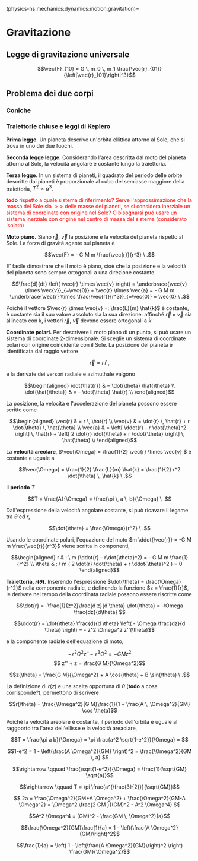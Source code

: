 (physics-hs:mechanics:dynamics:motion:gravitation)=
# Gravitazione

## Legge di gravitazione universale
$$\vec{F}_{10} = G \, m_0 \, m_1 \frac{\vec{r}_{01}}{\left|\vec{r}_{01}\right|^3}$$

## Problema dei due corpi

### Coniche

### Traiettorie chiuse e leggi di Keplero

**Prima legge.** Un pianeta descrive un'orbita ellittica attorno al Sole, che si trova in uno dei due fuochi.

**Seconda legge legge.** Considerando l'area descritta dal moto del pianeta attorno al Sole, la velocità angolare è costante lungo la traiettoria.

**Terza legge.** In un sistema di pianeti, il quadrato del periodo delle orbite descritte dai pianeti è proporzionale al cubo del semiasse maggiore della traiettoria, $T^2 \propto a^3$.


<span style="color:red">**todo** rispetto a quale sistema di riferimento? Serve l'approssimazione che la massa del Sole sia $>>$ delle masse dei pianeti, se si considera inerziale un sistema di coordinate con origine nel Sole? O bisogna/si può usare un sistema inerziale con origine nel centro di massa del sistema (considerato isolato)</span>

**Moto piano.** Siano $\vec{r}$, $\vec{v}$ la posizione e la velocità del pianeta rispetto al Sole. La forza di gravità agente sul pianeta è

$$\vec{F} = - G M m \frac{\vec{r}}{r^3} \ .$$

E' facile dimostrare che il moto è piano, cioè che la posizione e la velocità del pianeta sono sempre ortogonali a una direzione costante.

$$\frac{d}{dt} \left( \vec{r} \times \vec{v} \right) = \underbrace{\vec{v} \times \vec{v}}_{=\vec{0}} + \vec{r} \times \vec{a}  = - G M m \underbrace{\vec{r} \times \frac{\vec{r}}{r^3}}_{=\vec{0}} = \vec{0} \ .$$

Poiché il vettore $\vec{r} \times \vec{v} =: \frac{L}{m} \hat{k}$ è costante, è costante sia il suo valore assoluto sia la sua direzione: affinché $\vec{r} \times \vec{v}$ sia allineato con $\hat{k}$, i vettori $\vec{r}$, $\vec{v}$ devono essere ortogonali a $\hat{k}$.

**Coordinate polari.** Per descrivere il moto piano di un punto, si può usare un sistema di coordinate 2-dimensionale. Si sceglie un sistema di coordinate polari con origine coincidente con il Sole. La posizione del pianeta è identificata dal raggio vettore

$$\vec{r} = r \, \hat{r} \ ,$$

e la derivate dei versori radiale e azimuthale valgono

$$\begin{aligned}
\dot{\hat{r}}      & =   \dot{\theta} \hat{\theta} \\
\dot{\hat{\theta}} & = - \dot{\theta} \hat{r} \\
\end{aligned}$$

La posizione, la velocità e l'accelerazione del pianeta possono essere scritte come

$$\begin{aligned}
\vec{r} & = r \, \hat{r} \\
\vec{v} & = \dot{r} \, \hat{r} + r \dot{\theta} \, \hat{\theta} \\
\vec{a} & = \left[ \ddot{r} - r \dot{\theta}^2 \right] \, \hat{r} +  \left[ 2 \dot{r} \dot{\theta} + r \ddot{\theta} \right] \, \hat{\theta}  \\
\end{aligned}$$

La **velocità areolare**, $\vec{\Omega} = \frac{1}{2} \vec{r} \times \vec{v} $ è costante e uguale a 

$$\vec{\Omega} = \frac{1}{2} \frac{L}{m} \hat{k} = \frac{1}{2} r^2 \dot{\theta} \, \hat{k} \ .$$

Il **periodo** $T$

$$T = \frac{A}{\Omega} = \frac{\pi \, a \, b}{\Omega} \ .$$


Dall'espressione della velocità angolare costante, si può ricavare il legame tra $\dot{\theta}$ ed $r$,

$$\dot{\theta} = \frac{\Omega}{r^2} \ .$$

Usando le coordinate polari, l'equazione del moto $m \ddot{\vec{r}} = -G M m \frac{\vec{r}}{r^3}$ viene scritta in componenti,

$$\begin{aligned}
r      & : \ m (\ddot{r} - r\dot{\theta}^2) = - G M m \frac{1}{r^2} \\
\theta & : \ m ( 2 \dot{r} \dot{\theta} + r \ddot{\theta}^2 ) = 0
\end{aligned}$$

**Traiettoria, $r(\theta)$.**
Inserendo l'espressione $\dot{\theta} = \frac{\Omega}{r^2}$ nella componente radiale, e definendo la funzione $z = \frac{1}{r}$, le derivate nel tempo della coordinata radiale possono essere riscritte come

$$\dot{r} = -\frac{1}{z^2}\frac{d z}{d \theta} \dot{\theta} = -\Omega \frac{dz}{d\theta} $$

$$\ddot{r} = \dot{\theta} \frac{d}{d \theta} \left( - \Omega \frac{dz}{d \theta} \right) = - z^2 \Omega^2 z''(\theta)$$

e la componente radiale dell'equazione di moto,

$$-z^2 \Omega^2 z'' - z^3 \Omega^2 = - G M z^2$$
$$ z'' + z  = \frac{G M}{\Omega^2}$$

$$z(\theta) = \frac{G M}{\Omega^2} + A \cos(\theta) + B \sin(\theta) \ .$$

La definizione di $r(z)$ e una scelta opportuna di $\theta$ (**todo** a cosa corrisponde?), permettono di scrivere 

$$r(\theta) = \frac{\Omega^2}{G M}\frac{1}{1 + \frac{A \, \Omega^2}{GM} \cos \theta}$$

<!--
$$e = - \frac{A \Omega^2}{GM}$$
$$e D = \frac{\Omega^2}{GM}$$
$$D= -\frac{1}{A}$$

$$c = \frac{e^2}{1-e^2} D$$
$$a = \frac{c}{e} = \frac{e}{1-e^2} D$$
$$b = \sqrt{a^2 - c^2} = \sqrt{\frac{1 - e^2}{e^2}} c = \sqrt{\frac{1 - e^2}{e^2}}  \frac{e^2}{1-e^2} D = \frac{e D}{\sqrt{1-e^2}} = a \, \sqrt{1-e^2} $$
-->

Poiché la velocità areolare è costante, il periodo dell'orbita è uguale al raggporto tra l'area dell'ellisse e la velocità areaolare,

$$T = \frac{\pi a b}{\Omega} = \pi \frac{a^2 \sqrt{1-e^2}}{\Omega} = $$

$$1-e^2 = 1 - \left(\frac{A \Omega^2}{GM} \right)^2 = \frac{\Omega^2}{GM \, a} $$

$$\rightarrow \qquad \frac{\sqrt{1-e^2}}{\Omega} = \frac{1}{\sqrt{GM} \sqrt{a}}$$

$$\rightarrow \qquad T = \pi \frac{a^{\frac{3}{2}}}{\sqrt{GM}}$$


$$
 2a = \frac{\Omega^2}{GM+A \Omega^2} + \frac{\Omega^2}{GM-A \Omega^2} 
    = \Omega^2 \frac{2 GM }{(GM)^2 - A^2 \Omega^4}
$$

$$A^2 \Omega^4 = (GM)^2 - \frac{GM \, \Omega^2}{a}$$

$$\frac{\Omega^2}{GM}\frac{1}{a} = 1 - \left(\frac{A \Omega^2}{GM}\right)^2$$

$$\frac{1}{a} = \left( 1 - \left(\frac{A \Omega^2}{GM}\right)^2 \right) \frac{GM}{\Omega^2}$$

<!--
Il semiasse maggiore è dato da

$$\begin{aligned}
a & = \frac{1}{2} \left( r(0)+r(\pi) \right) = \\
  & = \frac{\Omega^2}{GM} \left[ \frac{1}{1+\frac{A \Omega^2}{GM}} + \frac{1}{1-\frac{A \Omega^2}{GM}} \right] = \\
  & = \dfrac{2}{ \left(\frac{GM}{\Omega^2} \right)^2 - A^2}
\end{aligned}$$
-->
